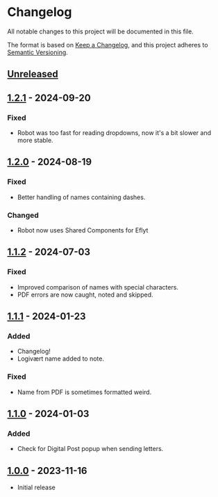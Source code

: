 # Changelog

All notable changes to this project will be documented in this file.

The format is based on [Keep a Changelog](https://keepachangelog.com/en/1.0.0/),
and this project adheres to [Semantic Versioning](https://semver.org/spec/v2.0.0.html).

## [Unreleased]

## [1.2.1] - 2024-09-20

### Fixed

- Robot was too fast for reading dropdowns, now it's a bit slower and more stable.

## [1.2.0] - 2024-08-19

### Fixed

- Better handling of names containing dashes.

### Changed

 - Robot now uses Shared Components for Eflyt

## [1.1.2] - 2024-07-03

### Fixed

- Improved comparison of names with special characters.
- PDF errors are now caught, noted and skipped.

## [1.1.1] - 2024-01-23

### Added

- Changelog!
- Logivært name added to note.

### Fixed

- Name from PDF is sometimes formatted weird.

## [1.1.0] - 2024-01-03

### Added

- Check for Digital Post popup when sending letters.


## [1.0.0] - 2023-11-16

- Initial release

[Unreleased]: https://github.com/itk-dev-rpa/OpenOrchestrator/compare/1.2.1..HEAD
[1.2.1]: https://github.com/itk-dev-rpa/OpenOrchestrator/compare/1.2.1...HEAD
[1.2.0]: https://github.com/itk-dev-rpa/OpenOrchestrator/releases/tag/1.2.0
[1.1.2]: https://github.com/itk-dev-rpa/OpenOrchestrator/releases/tag/1.1.2
[1.1.1]: https://github.com/itk-dev-rpa/OpenOrchestrator/releases/tag/1.1.1
[1.1.0]: https://github.com/itk-dev-rpa/OpenOrchestrator/releases/tag/1.1.0
[1.0.0]: https://github.com/itk-dev-rpa/OpenOrchestrator/releases/tag/1.0.0
